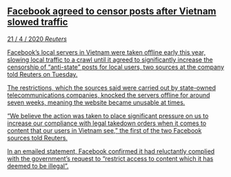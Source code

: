 <a class='link' href='https://archive.vn/Uhovr'>
<article>

## Facebook agreed to censor posts after Vietnam slowed traffic

<time datetime=2020-04-21>21 / 4 / 2020</time>
<em class='source'>Reuters</em>

Facebook’s local servers in Vietnam were taken offline early this year, slowing
local traffic to a crawl until it agreed to significantly increase the
censorship of “anti-state” posts for local users, two sources at the company
told Reuters on Tuesday.

The restrictions, which the sources said were carried out by state-owned
telecommunications companies, knocked the servers offline for around seven
weeks, meaning the website became unusable at times.

“We believe the action was taken to place significant pressure on us to
increase our compliance with legal takedown orders when it comes to content
that our users in Vietnam see,” the first of the two Facebook sources told
Reuters.

In an emailed statement, Facebook confirmed it had reluctantly complied with
the government’s request to “restrict access to content which it has deemed to
be illegal”.

</article>
</a>
